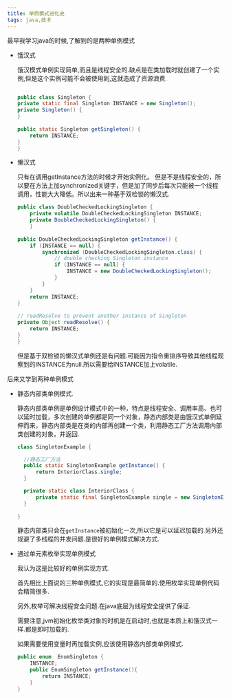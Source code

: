 ```yaml
---
title: 单例模式进化史
tags: java,技术
---
```



最早我学习java的时候,了解到的是两种单例模式

* 饿汉式

  饿汉模式单例实现简单,而且是线程安全的.缺点是在类加载时就创建了一个实例,但是这个实例可能不会被使用到,这就造成了资源浪费.

  ```java
  
  public class Singleton {
  private static final Singleton INSTANCE = new Singleton();
  private Singleton() {
  }
   
  public static Singleton getSingleton() {
      return INSTANCE;
  }
  }
  ```


* 懒汉式

  只有在调用getInstance方法的时候才开始实例化。 但是不是线程安全的，所以要在方法上加synchronized关键字，但是加了同步后每次只能被一个线程调用，性能大大降低。所以出来一种基于双检锁的懒汉式.

  ```java
  public class DoubleCheckedLockingSingleton {
      private volatile DoubleCheckedLockingSingleton INSTANCE;
      private DoubleCheckedLockingSingleton() {
      }
   
  public DoubleCheckedLockingSingleton getInstance() {
      if (INSTANCE == null) {
          synchronized (DoubleCheckedLockingSingleton.class) {
              // double checking Singleton instance
              if (INSTANCE == null) {
                  INSTANCE = new DoubleCheckedLockingSingleton();
              }
          }
      }
      return INSTANCE;
  }
   
  // readResolve to prevent another instance of Singleton
  private Object readResolve() {
      return INSTANCE;
  }
  }
  ```
  但是基于双检锁的懒汉式单例还是有问题.可能因为指令重排序导致其他线程观察到的INSTANCE为null.所以需要给INSTANCE加上volatile.

后来又学到两种单例模式

* 静态内部类单例模式.

  静态内部类单例是单例设计模式中的一种，特点是线程安全、调用率高、也可以延时加载，多次创建的单例都是同一个对象，静态内部类是由饿汉式单例延伸而来，静态内部类是在类的内部再创建一个类，利用静态工厂方法调用内部类创建的对象，并返回.

	```java
  class SingletonExample {

      //静态工厂方法
      public static SingletonExample getInstance() {
          return InteriorClass.single;
      }
  
      private static class InteriorClass {
          private static final SingletonExample single = new SingletonExample();
      }
      
  }
  ```
  
  静态内部类只会在`getInstance`被初始化一次,所以它是可以延迟加载的.另外还规避了多线程的并发问题.是很好的单例模式解决方式.
  
  

* 通过单元素枚举实现单例模式

  我认为这是比较好的单例实现方式.

  首先相比上面说的三种单例模式,它的实现是最简单的.使用枚举实现单例代码会精简很多.

  另外,枚举可解决线程安全问题.在java底层为线程安全提供了保证.
  
  需要注意,jvm初始化枚举类对象的时机是在启动时,也就是本质上和饿汉式一样.都是即时加载的.
  
  如果需要使用变量时再加载实例,应该使用静态内部类单例模式.

  ```java
  public enum  EnumSingleton {
      INSTANCE;
      public EnumSingleton getInstance(){
          return INSTANCE;
      }
  }
  ```

